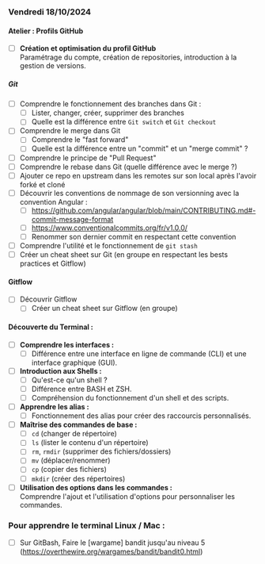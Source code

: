 ### Vendredi 18/10/2024

#### Atelier : Profils GitHub
- [ ] **Création et optimisation du profil GitHub**  
  Paramétrage du compte, création de repositories, introduction à la gestion de versions.

##### Git

- [ ] Comprendre le fonctionnement des branches dans Git :
    - [ ] Lister, changer, créer, supprimer des branches
    - [ ] Quelle est la différence entre `Git switch` et `Git checkout`
- [ ] Comprendre le merge dans Git
    - [ ] Comprendre le "fast forward"
    - [ ] Quelle est la différence entre un "commit" et un "merge commit" ?
- [ ] Comprendre le principe de "Pull Request"
- [ ] Comprendre le rebase dans Git (quelle différence avec le merge ?)
- [ ] Ajouter ce repo en upstream dans les remotes sur son local après l'avoir forké et cloné
- [ ] Découvrir les conventions de nommage de son versionning avec la convention Angular :
  - [ ] https://github.com/angular/angular/blob/main/CONTRIBUTING.md#-commit-message-format
  - [ ] https://www.conventionalcommits.org/fr/v1.0.0/
  - [ ] Renommer son dernier commit en respectant cette convention
- [ ] Comprendre l'utilité et le fonctionnement de `git stash`
- [ ] Créer un cheat sheet sur Git (en groupe en respectant les bests practices et Gitflow)

#### Gitflow

- [ ] Découvrir Gitflow
  - [ ] Créer un cheat sheet sur Gitflow (en groupe)

#### Découverte du Terminal :
- [ ] **Comprendre les interfaces :**  
  - [ ] Différence entre une interface en ligne de commande (CLI) et une interface graphique (GUI).  
- [ ] **Introduction aux Shells :**  
  - [ ] Qu'est-ce qu'un shell ?  
  - [ ] Différence entre BASH et ZSH.  
  - [ ] Compréhension du fonctionnement d'un shell et des scripts.
- [ ] **Apprendre les alias :**  
  - [ ] Fonctionnement des alias pour créer des raccourcis personnalisés.
- [ ] **Maîtrise des commandes de base :**  
  - [ ] `cd` (changer de répertoire)  
  - [ ] `ls` (lister le contenu d'un répertoire)  
  - [ ] `rm`, `rmdir` (supprimer des fichiers/dossiers)  
  - [ ] `mv` (déplacer/renommer)  
  - [ ] `cp` (copier des fichiers)  
  - [ ] `mkdir` (créer des répertoires)  
- [ ] **Utilisation des options dans les commandes :**  
  Comprendre l'ajout et l'utilisation d'options pour personnaliser les commandes.

### Pour apprendre le terminal Linux / Mac :

- [ ] Sur GitBash, Faire le [wargame] bandit jusqu'au niveau 5 (https://overthewire.org/wargames/bandit/bandit0.html)
